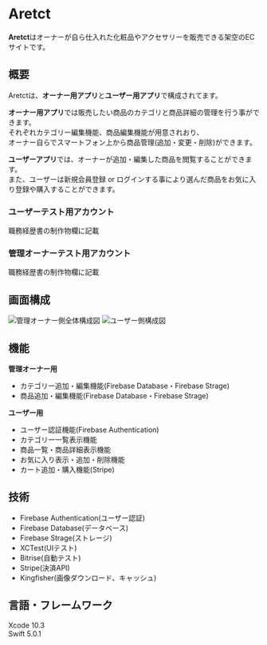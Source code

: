 # Aretct

**Aretct**はオーナーが自ら仕入れた化粧品やアクセサリーを販売できる架空のECサイトです。


## 概要
Aretctは、**オーナー用アプリ**と**ユーザー用アプリ**で構成されてます。

**オーナー用アプリ**では販売したい商品のカテゴリと商品詳細の管理を行う事ができます。  
それぞれカテゴリー編集機能、商品編集機能が用意されおり、  
オーナー自らでスマートフォン上から商品管理(追加・変更・削除)ができます。

**ユーザーアプリ**では、オーナーが追加・編集した商品を閲覧することができます。  
また、ユーザーは新規会員登録 or ログインする事により選んだ商品をお気に入り登録や購入することができます。

### ユーザーテスト用アカウント
職務経歴書の制作物欄に記載

### 管理オーナーテスト用アカウント
職務経歴書の制作物欄に記載


## 画面構成
![管理オーナー側全体構成図](https://user-images.githubusercontent.com/27562468/66298770-38f6a880-e92d-11e9-84dc-115cdfb14e02.png)
![ユーザー側構成図](https://user-images.githubusercontent.com/27562468/66298789-42801080-e92d-11e9-99c9-bc77c2ff8989.png)


## 機能
**管理オーナー用**
* カテゴリー追加・編集機能(Firebase Database・Firebase Strage)
* 商品追加・編集機能(Firebase Database・Firebase Strage)

**ユーザー用**
* ユーザー認証機能(Firebase Authentication)
* カテゴリー一覧表示機能
* 商品一覧・商品詳細表示機能
* お気に入り表示・追加・削除機能
* カート追加・購入機能(Stripe)

## 技術
* Firebase Authentication(ユーザー認証)
* Firebase Database(データベース)
* Firebase Strage(ストレージ)
* XCTest(UIテスト)
* Bitrise(自動テスト)
* Stripe(決済API)
* Kingfisher(画像ダウンロード、キャッシュ)


## 言語・フレームワーク
Xcode 10.3  
Swift 5.0.1

